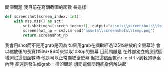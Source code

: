 
問個問題
我目前在寫個截圖的函數
長這樣
```python
def screenshot(screen_index: int):
    with mss.mss() as sct:
        sct.shot(mon=(screen_index+1), output="assets\\screenshots\\temp.png")
        screenshot_np = cv2.imread("assets\\screenshots\\temp.png")
        return screenshot_np
```
我會用shot而不是用grab是因為
如果用grab在擷取經過125%縮放的全螢幕時
會以縮放後的長寬(1536*864)來擷取1080p的螢幕
目前問題是
在外部獨立的測試區域測試這個函數時
他是可以正常擷取全螢幕
但把這個函數ctrl c ctrl v到我的專案內時
卻還是發生如grab一樣的問題
想問這個問題能從何解決起